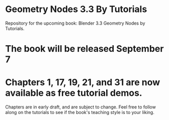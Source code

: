 # Geometry Nodes 3.3 By Tutorials
Repository for the upcoming book: Blender 3.3 Geometry Nodes by Tutorials. 

# The book will be released September 7

# Chapters 1, 17, 19, 21, and 31 are now available as free tutorial demos.

Chapters are in early draft, and are subject to change. Feel free to follow along on the tutorials to see if the book's teaching style is to your liking.



